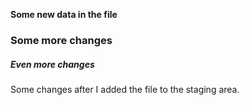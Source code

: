 **Some new data in the file**
### Some more changes
##### Even more changes

Some changes after I added the file to the staging area.
